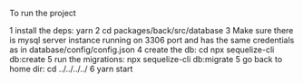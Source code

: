 To run the project

1 install the deps: yarn
2 cd packages/back/src/database
3 Make sure there is mysql server instance running on 3306 port and has the same credentials as in database/config/config.json
4 create the db: cd npx sequelize-cli db:create
5 run the migrations: npx sequelize-cli db:migrate
5 go back to home dir: cd ../../../../
6 yarn start
